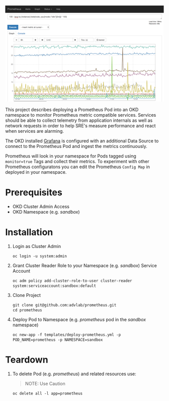 ![Intro](./docs/prometheus-ui.png)

This project describes deploying a Prometheus Pod into an OKD namespace to monitor Prometheus metric compatible services. Services should be able to collect telemetry from application internals as well as network requests in order to help SRE's measure performance and react when services are alarming. 

The OKD installed [Grafana](https://prometheus.io/docs/visualization/grafana) is configured with an additional Data Source to connect to the Prometheus Pod and ingest the metrics continuously. 

Prometheus will look in your namespace for Pods tagged using `monitor=true` Tags and collect their metrics. To experiment with other Prometheus configuratons you can edit the Prometheus `Config Map` in deployed in your namespace.

# Prerequisites

* OKD Cluster Admin Access
* OKD Namespace (e.g. *sandbox*)

# Installation

1. Login as Cluster Admin

    ```
    oc login -u system:admin
    ```

1. Grant Cluster Reader Role to your Namespace (e.g. *sandbox*) Service Account

    ```
    oc adm policy add-cluster-role-to-user cluster-reader system:serviceaccount:sandbox:default
    ```

1. Clone Project

    ```
    git clone git@github.com:advlab/prometheus.git
    cd prometheus
    ```

1. Deploy Pod to Namespace (e.g. *prometheus* pod in the *sandbox* namespace)

    ```
    oc new-app -f templates/deploy-prometheus.yml -p POD_NAME=prometheus -p NAMESPACE=sandbox
    ```

# Teardown

1. To delete Pod (e.g. *prometheus*) and related resources use:

    >NOTE: Use Caution

    ```
    oc delete all -l app=prometheus
    ```